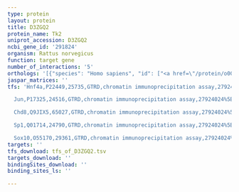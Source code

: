 ```yaml
---
type: protein
layout: protein
title: D3ZGQ2
protein_name: Tk2
uniprot_accession: D3ZGQ2
ncbi_gene_id: '291824'
organism: Rattus norvegicus
function: target gene
number_of_interactions: '5'
orthologs: '[{"species": "Homo sapiens", "id": ["<a href=\"/protein/o00142\">O00142</a>"]}, {"species": "Danio rerio", "id": ["F8W3D1"]}, {"species": "Mus musculus", "id": ["<a href=\"/protein/q8bn51\">Q8BN51</a>"]}, {"species": "Drosophila melanogaster", "id": ["<a href=\"/protein/q9xzt6\">Q9XZT6</a>"]}]'
jaspar_matrices: ''
tfs: 'Hnf4a,P22449,25735,GTRD,chromatin immunoprecipitation assay,27924024%5Buid%5D,No

  Jun,P17325,24516,GTRD,chromatin immunoprecipitation assay,27924024%5Buid%5D,No

  Chd8,Q9JIX5,65027,GTRD,chromatin immunoprecipitation assay,27924024%5Buid%5D,No

  Sp1,Q01714,24790,GTRD,chromatin immunoprecipitation assay,27924024%5Buid%5D,No

  Sox10,O55170,29361,GTRD,chromatin immunoprecipitation assay,27924024%5Buid%5D,No'
targets: ''
tfs_download: tfs_of_D3ZGQ2.tsv
targets_download: ''
bindingSites_download: ''
binding_sites_ls: ''

---
```

